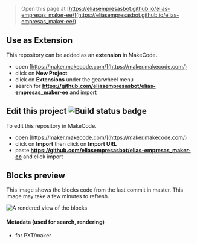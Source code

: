 
> Open this page at [https://eliasempresasbot.github.io/elias-empresas_maker-ee/](https://eliasempresasbot.github.io/elias-empresas_maker-ee/)

## Use as Extension

This repository can be added as an **extension** in MakeCode.

* open [https://maker.makecode.com/](https://maker.makecode.com/)
* click on **New Project**
* click on **Extensions** under the gearwheel menu
* search for **https://github.com/eliasempresasbot/elias-empresas_maker-ee** and import

## Edit this project ![Build status badge](https://github.com/eliasempresasbot/elias-empresas_maker-ee/workflows/MakeCode/badge.svg)

To edit this repository in MakeCode.

* open [https://maker.makecode.com/](https://maker.makecode.com/)
* click on **Import** then click on **Import URL**
* paste **https://github.com/eliasempresasbot/elias-empresas_maker-ee** and click import

## Blocks preview

This image shows the blocks code from the last commit in master.
This image may take a few minutes to refresh.

![A rendered view of the blocks](https://github.com/eliasempresasbot/elias-empresas_maker-ee/raw/master/.github/makecode/blocks.png)

#### Metadata (used for search, rendering)

* for PXT/maker
<script src="https://makecode.com/gh-pages-embed.js"></script><script>makeCodeRender("{{ site.makecode.home_url }}", "{{ site.github.owner_name }}/{{ site.github.repository_name }}");</script>
